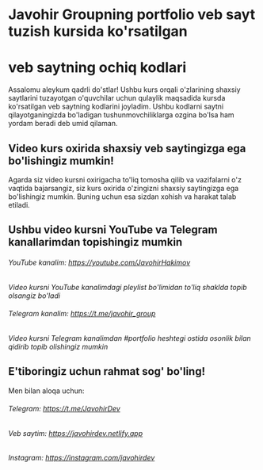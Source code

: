 # Javohir Groupning portfolio veb sayt tuzish kursida ko'rsatilgan 
# veb saytning ochiq kodlari

Assalomu aleykum qadrli do'stlar! Ushbu kurs orqali o'zlarining shaxsiy saytlarini tuzayotgan o'quvchilar uchun qulaylik maqsadida 
kursda ko'rsatilgan veb saytning kodlarini joyladim. Ushbu kodlarni saytni qilayotganingizda bo'ladigan tushunmovchiliklarga ozgina bo'lsa ham
yordam beradi deb umid qilaman.

## Video kurs oxirida shaxsiy veb saytingizga ega bo'lishingiz mumkin!

Agarda siz video kursni oxirigacha to'liq tomosha qilib va vazifalarni o'z vaqtida bajarsangiz,
siz kurs oxirida o'zingizni shaxsiy saytingizga ega bo'lishingiz mumkin. Buning uchun esa sizdan xohish va harakat talab etiladi.

## Ushbu video kursni YouTube va Telegram kanallarimdan topishingiz mumkin

###### YouTube kanalim:   https://youtube.com/JavohirHakimov

*Video kursni YouTube kanalimdagi pleylist bo'limidan to'liq shaklda topib olsangiz bo'ladi*

###### Telegram kanalim:  https://t.me/javohir_group

*Video kursni Telegram kanalimdan #portfolio heshtegi ostida osonlik bilan qidirib topib olishingiz mumkin*

## E'tiboringiz uchun rahmat sog' bo'ling!

Men bilan aloqa uchun:

###### Telegram:  https://t.me/JavohirDev

###### Veb saytim: https://javohirdev.netlify.app

###### Instagram: https://instagram.com/javohirdev
